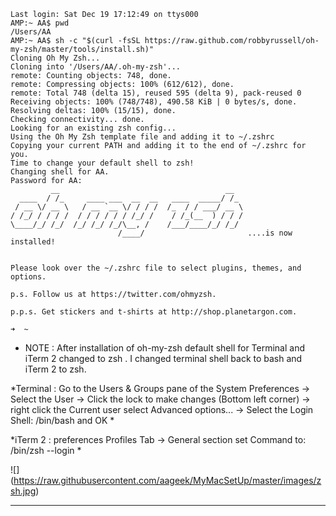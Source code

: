 

```
Last login: Sat Dec 19 17:12:49 on ttys000
AMP:~ AA$ pwd
/Users/AA
AMP:~ AA$ sh -c "$(curl -fsSL https://raw.github.com/robbyrussell/oh-my-zsh/master/tools/install.sh)"
Cloning Oh My Zsh...
Cloning into '/Users/AA/.oh-my-zsh'...
remote: Counting objects: 748, done.
remote: Compressing objects: 100% (612/612), done.
remote: Total 748 (delta 15), reused 595 (delta 9), pack-reused 0
Receiving objects: 100% (748/748), 490.58 KiB | 0 bytes/s, done.
Resolving deltas: 100% (15/15), done.
Checking connectivity... done.
Looking for an existing zsh config...
Using the Oh My Zsh template file and adding it to ~/.zshrc
Copying your current PATH and adding it to the end of ~/.zshrc for you.
Time to change your default shell to zsh!
Changing shell for AA.
Password for AA:
         __                                     __
  ____  / /_     ____ ___  __  __   ____  _____/ /_
 / __ \/ __ \   / __ `__ \/ / / /  /_  / / ___/ __ \
/ /_/ / / / /  / / / / / / /_/ /    / /_(__  ) / / /
\____/_/ /_/  /_/ /_/ /_/\__, /    /___/____/_/ /_/
                        /____/                       ....is now installed!


Please look over the ~/.zshrc file to select plugins, themes, and options.

p.s. Follow us at https://twitter.com/ohmyzsh.

p.p.s. Get stickers and t-shirts at http://shop.planetargon.com.

➜  ~
```

* NOTE : After installation of oh-my-zsh default shell for Terminal and iTerm 2 changed to zsh . I changed terminal shell  back to  bash and iTerm 2 to zsh.


 *Terminal  : Go to the Users & Groups pane of the System Preferences -> Select the User -> Click the lock to make changes (Bottom left corner) -> right click the Current user select Advanced options... -> Select the Login Shell: /bin/bash and OK *

*iTerm 2 : preferences Profiles Tab -> General section set Command to: /bin/zsh --login *

![]
(https://raw.githubusercontent.com/aageek/MyMacSetUp/master/images/zsh.jpg)

------------------------------------------------------
